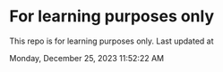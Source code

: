 # For learning purposes only
This repo is for learning purposes only.
Last updated at

Monday, December 25, 2023 11:52:22 AM


